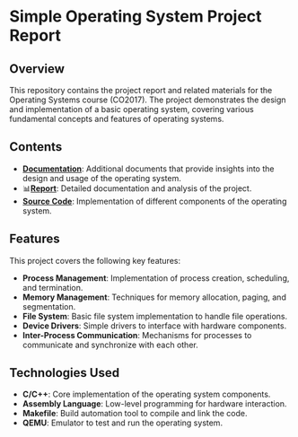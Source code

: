 # Simple Operating System Project Report

## Overview
This repository contains the project report and related materials for the Operating Systems course (CO2017). The project demonstrates the design and implementation of a basic operating system, covering various fundamental concepts and features of operating systems.

## Contents
- **[Documentation](https://github.com/LongVoBI/Simple-Operating-System/blob/f539f5873f071ed764732bc04222234688f4c457/assignment2_Paging-3.pdf
)**: Additional documents that provide insights into the design and usage of the operating system.
- 📊**[Report](https://github.com/LongVoBI/Simple-Operating-System/blob/f539f5873f071ed764732bc04222234688f4c457/OS_Report.pdf)**: Detailed documentation and analysis of the project.
- **[Source Code](https://github.com/LongVoBI/Simple-Operating-System/blob/f539f5873f071ed764732bc04222234688f4c457/ossim_source_code_part2_hk231_paging.zip)**: Implementation of different components of the operating system.

## Features
This project covers the following key features:
- **Process Management**: Implementation of process creation, scheduling, and termination.
- **Memory Management**: Techniques for memory allocation, paging, and segmentation.
- **File System**: Basic file system implementation to handle file operations.
- **Device Drivers**: Simple drivers to interface with hardware components.
- **Inter-Process Communication**: Mechanisms for processes to communicate and synchronize with each other.

## Technologies Used
- **C/C++**: Core implementation of the operating system components.
- **Assembly Language**: Low-level programming for hardware interaction.
- **Makefile**: Build automation tool to compile and link the code.
- **QEMU**: Emulator to test and run the operating system.
